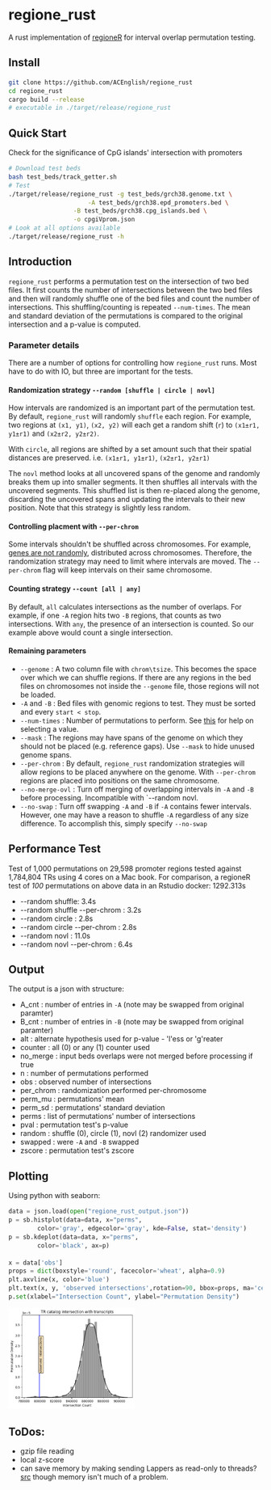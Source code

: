 # regione_rust
A rust implementation of [regioneR](https://academic.oup.com/bioinformatics/article/32/2/289/1744157) 
for interval overlap permutation testing.

## Install

```bash
git clone https://github.com/ACEnglish/regione_rust
cd regione_rust
cargo build --release
# executable in ./target/release/regione_rust
```

## Quick Start

Check for the significance of CpG islands' intersection with promoters
```bash
# Download test beds
bash test_beds/track_getter.sh
# Test
./target/release/regione_rust -g test_beds/grch38.genome.txt \
		              -A test_beds/grch38.epd_promoters.bed \
			      -B test_beds/grch38.cpg_islands.bed \
			      -o cpgiVprom.json
# Look at all options available
./target/release/regione_rust -h
```

## Introduction

`regione_rust` performs a permutation test on the intersection of two bed files. It first counts the number of intersections
between the two bed files and then will randomly shuffle one of the bed files and count the number of intersections.
This shuffling/counting is repeated `--num-times`. The mean and standard deviation of the permutations is compared to the
original intersection and a p-value is computed.

### Parameter details
There are a number of options for controlling how `regione_rust` runs. Most have to do with IO, but three are important for the tests.

#### Randomization strategy `--random [shuffle | circle | novl]`

How intervals are randomized is an important part of the permutation test. By default, `regione_rust` will randomly
`shuffle` each region. For example, two regions at `(x1, y1)`, `(x2, y2)` will each get a random shift (`r`) to 
`(x1±r1, y1±r1)` and `(x2±r2, y2±r2)`. 

With `circle`, all regions are shifted by a set amount such that their spatial distances are preserved. i.e. 
`(x1±r1, y1±r1)`, `(x2±r1, y2±r1)`

The `novl` method looks at all uncovered spans of the genome and randomly breaks them up into smaller segments. It 
then shuffles all intervals with the uncovered segments. This shuffled list is then re-placed along the genome,
discarding the uncovered spans and updating the intervals to their new position. Note that this strategy is slightly
less random.

#### Controlling placment with `--per-chrom`

Some intervals shouldn't be shuffled across chromosomes. For example, [genes are not randomly](https://pubmed.ncbi.nlm.nih.gov/20642358/#:~:text=Genes%20are%20nonrandomly%20distributed%20in,genes%20with%20similar%20expression%20profiles.),
distributed across chromosomes. Therefore, the randomization strategy may need to limit where intervals are moved. 
The `--per-chrom` flag will keep intervals on their same chromosome.

#### Counting strategy `--count [all | any]`

By default, `all` calculates intersections as the number of overlaps. For example, if one `-A` region hits two `-B` regions, 
that counts as two intersections. With `any`, the presence of an intersection is counted. So our example above would count 
a single intersection.

#### Remaining parameters
* `--genome` :  A two column file with `chrom\tsize`. This becomes the space over which we can shuffle regions. If there are any regions
in the bed files on chromosomes not inside the `--genome` file, those regions will not be loaded.
* `-A` and `-B` : Bed files with genomic regions to test. They must be sorted and every `start < stop`.
* `--num-times` : Number of permutations to perform. See [this](https://stats.stackexchange.com/questions/80025/required-number-of-permutations-for-a-permutation-based-p-value) for help on selecting a value.
* `--mask` : The regions may have spans of the genome on which they should not be placed (e.g. reference gaps). Use `--mask` to hide unused genome spans.
* `--per-chrom` : By default, `regione_rust` randomization strategies will allow regions to be placed anywhere on the genome.  With `--per-chrom` regions are placed into positions on the same chromosome.
* `--no-merge-ovl` : Turn off merging of overlapping intervals in `-A` and `-B` before processing. Incompatible with `--random novl.
* `--no-swap` : Turn off swapping `-A` and `-B` if `-A` contains fewer intervals. However, one may have a reason to shuffle `-A` regardless of any size
difference. To accomplish this, simply specify `--no-swap`

## Performance Test

Test of 1,000 permutations on 29,598 promoter regions tested against 1,784,804 TRs using 4 cores on a Mac book.
For comparison, a regioneR test of *100* permutations on above data in an Rstudio docker: 1292.313s

- --random shuffle: 3.4s
- --random shuffle --per-chrom : 3.2s
- --random circle : 2.8s
- --random circle --per-chrom : 2.8s
- --random novl : 11.0s
- --random novl --per-chrom : 6.4s

## Output

The output is a json with structure:
- A_cnt : number of entries in `-A` (note may be swapped from original paramter)
- B_cnt : number of entries in `-B` (note may be swapped from original paramter)
- alt : alternate hypothesis used for p-value - 'l'ess or 'g'reater
- counter : all (0) or any (1) counter used
- no_merge : input beds overlaps were not merged before processing if true
- n : number of permutations performed
- obs : observed number of intersections
- per_chrom : randomization performed per-chromosome
- perm_mu : permutations' mean
- perm_sd : permutations' standard deviation
- perms : list of permutations' number of intersections
- pval : permutation test's p-value
- random : shuffle (0), circle (1), novl (2) randomizer used
- swapped : were `-A` and `-B` swapped
- zscore : permutation test's zscore

## Plotting

Using python with seaborn:
```python
data = json.load(open("regione_rust_output.json"))
p = sb.histplot(data=data, x="perms",
		color='gray', edgecolor='gray', kde=False, stat='density')
p = sb.kdeplot(data=data, x="perms",
		color='black', ax=p)

x = data['obs']
props = dict(boxstyle='round', facecolor='wheat', alpha=0.9)
plt.axvline(x, color='blue')
plt.text(x, y, 'observed intersections',rotation=90, bbox=props, ma='center')
p.set(xlabel="Intersection Count", ylabel="Permutation Density")
```

<img src="https://raw.githubusercontent.com/ACEnglish/regione_rust/main/figs/example_plot.png" alt="Girl in a jacket" style="width:250px;">


## ToDos:

- gzip file reading
- local z-score
- can save memory by making sending Lappers as read-only to threads?
  [src](https://stackoverflow.com/questions/68908091/how-do-i-send-read-only-data-to-other-threads-without-copying)
  though memory isn't much of a problem.
